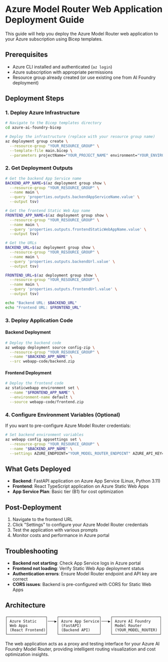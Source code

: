 # Azure Model Router Web Application Deployment Guide

This guide will help you deploy the Azure Model Router web application to your Azure subscription using Bicep templates.

## Prerequisites

- Azure CLI installed and authenticated (`az login`)
- Azure subscription with appropriate permissions
- Resource group already created (or use existing one from AI Foundry deployment)

## Deployment Steps

### 1. Deploy Azure Infrastructure

```bash
# Navigate to the Bicep templates directory
cd azure-ai-foundry-bicep

# Deploy the infrastructure (replace with your resource group name)
az deployment group create \
  --resource-group "YOUR_RESOURCE_GROUP" \
  --template-file main.bicep \
  --parameters projectName="YOUR_PROJECT_NAME" environment="YOUR_ENVIRONMENT"
```

### 2. Get Deployment Outputs

```bash
# Get the backend App Service name
BACKEND_APP_NAME=$(az deployment group show \
  --resource-group "YOUR_RESOURCE_GROUP" \
  --name main \
  --query 'properties.outputs.backendAppServiceName.value' \
  --output tsv)

# Get the frontend Static Web App name
FRONTEND_APP_NAME=$(az deployment group show \
  --resource-group "YOUR_RESOURCE_GROUP" \
  --name main \
  --query 'properties.outputs.frontendStaticWebAppName.value' \
  --output tsv)

# Get the URLs
BACKEND_URL=$(az deployment group show \
  --resource-group "YOUR_RESOURCE_GROUP" \
  --name main \
  --query 'properties.outputs.backendUrl.value' \
  --output tsv)

FRONTEND_URL=$(az deployment group show \
  --resource-group "YOUR_RESOURCE_GROUP" \
  --name main \
  --query 'properties.outputs.frontendUrl.value' \
  --output tsv)

echo "Backend URL: $BACKEND_URL"
echo "Frontend URL: $FRONTEND_URL"
```

### 3. Deploy Application Code

#### Backend Deployment
```bash
# Deploy the backend code
az webapp deployment source config-zip \
  --resource-group "YOUR_RESOURCE_GROUP" \
  --name "$BACKEND_APP_NAME" \
  --src webapp-code/backend.zip
```

#### Frontend Deployment
```bash
# Deploy the frontend code
az staticwebapp environment set \
  --name "$FRONTEND_APP_NAME" \
  --environment-name default \
  --source webapp-code/frontend.zip
```

### 4. Configure Environment Variables (Optional)

If you want to pre-configure Azure Model Router credentials:

```bash
# Set backend environment variables
az webapp config appsettings set \
  --resource-group "YOUR_RESOURCE_GROUP" \
  --name "$BACKEND_APP_NAME" \
  --settings AZURE_ENDPOINT="YOUR_MODEL_ROUTER_ENDPOINT" AZURE_API_KEY="YOUR_API_KEY"
```

## What Gets Deployed

- **Backend**: FastAPI application on Azure App Service (Linux, Python 3.11)
- **Frontend**: React TypeScript application on Azure Static Web Apps
- **App Service Plan**: Basic tier (B1) for cost optimization

## Post-Deployment

1. Navigate to the frontend URL
2. Click "Settings" to configure your Azure Model Router credentials
3. Test the application with various prompts
4. Monitor costs and performance in Azure portal

## Troubleshooting

- **Backend not starting**: Check App Service logs in Azure portal
- **Frontend not loading**: Verify Static Web App deployment status
- **Authentication errors**: Ensure Model Router endpoint and API key are correct
- **CORS issues**: Backend is pre-configured with CORS for Static Web Apps

## Architecture

```
┌─────────────────┐    ┌──────────────────┐    ┌─────────────────────┐
│ Azure Static    │───▶│ Azure App Service│───▶│ Azure AI Foundry    │
│ Web Apps        │    │ (FastAPI)        │    │ Model Router        │
│ (React Frontend)│    │ (Backend API)    │    │ (YOUR_MODEL_ROUTER) │
└─────────────────┘    └──────────────────┘    └─────────────────────┘
```

The web application acts as a proxy and testing interface for your Azure AI Foundry Model Router, providing intelligent routing visualization and cost optimization insights.
